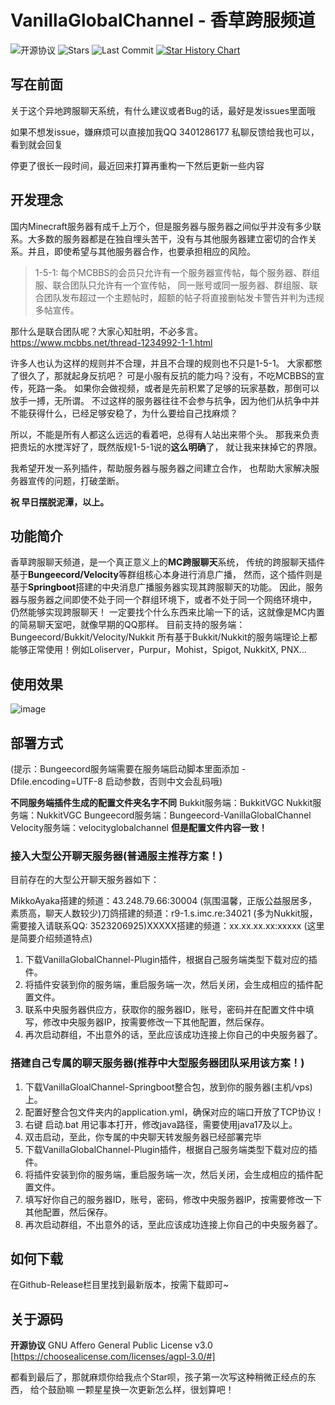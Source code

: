 # VanillaGlobalChannel - 香草跨服频道

![开源协议](https://img.shields.io/github/license/Vanilla-Non-Benefit-Community/VanillaGlobalChannel?style=for-the-badge)
![Stars](https://img.shields.io/github/stars/Vanilla-Non-Benefit-Community/VanillaGlobalChannel?style=for-the-badge)
![Last Commit](https://img.shields.io/github/last-commit/Vanilla-Non-Benefit-Community/VanillaGlobalChannel?style=for-the-badge)
[![Star History Chart](https://api.star-history.com/svg?repos=Vanilla-Non-Benefit-Community/VanillaGlobalChannel&type=Date)](https://star-history.com/#Vanilla-Non-Benefit-Community/VanillaGlobalChannel&Date)

## 写在前面

关于这个异地跨服聊天系统，有什么建议或者Bug的话，最好是发issues里面哦

如果不想发issue，嫌麻烦可以直接加我QQ 3401286177 私聊反馈给我也可以，看到就会回复

停更了很长一段时间，最近回来打算再重构一下然后更新一些内容

## 开发理念

国内Minecraft服务器有成千上万个，但是服务器与服务器之间似乎并没有多少联系。大多数的服务器都是在独自埋头苦干，没有与其他服务器建立密切的合作关系。并且，即使希望与其他服务器合作，也要承担相应的风险。

> 1-5-1: 每个MCBBS的会员只允许有一个服务器宣传帖，每个服务器、群组服、联合团队只允许有一个宣传帖，
> 同一账号或同一服务器、群组服、联合团队发布超过一个主题帖时，超额的帖子将直接删帖发卡警告并判为违规多帖宣传。

那什么是联合团队呢？大家心知肚明，不必多言。
https://www.mcbbs.net/thread-1234992-1-1.html

许多人也认为这样的规则并不合理，并且不合理的规则也不只是1-5-1。
大家都憋了很久了，那就起身反抗吧？
可是小服有反抗的能力吗？没有，不吃MCBBS的宣传，死路一条。
如果你会做视频，或者是先前积累了足够的玩家基数，那倒可以放手一搏，无所谓。
不过这样的服务器往往不会参与抗争，因为他们从抗争中并不能获得什么，已经足够安稳了，为什么要给自己找麻烦？

所以，不能是所有人都这么远远的看着吧，总得有人站出来带个头。
那我来负责把贵坛的水搅浑好了，既然版规1-5-1说的**这么明确**了，
就让我来抹掉它的界限。

我希望开发一系列插件，帮助服务器与服务器之间建立合作，
也帮助大家解决服务器宣传的问题，打破垄断。

**祝 早日摆脱泥潭，以上。**

## 功能简介

香草跨服聊天频道，是一个真正意义上的**MC跨服聊天**系统，
传统的跨服聊天插件基于**Bungeecord/Velocity**等群组核心本身进行消息广播，
然而，这个插件则是基于**Springboot**搭建的中央消息广播服务器实现其跨服聊天的功能。
因此，服务器与服务器之间即使不处于同一个群组环境下，或者不处于同一个网络环境中，
仍然能够实现跨服聊天！
一定要找个什么东西来比喻一下的话，这就像是MC内置的简易聊天室吧，就像早期的QQ那样。
目前支持的服务端：
Bungeecord/Bukkit/Velocity/Nukkit
所有基于Bukkit/Nukkit的服务端理论上都能够正常使用！例如Loliserver，Purpur，Mohist，Spigot, NukkitX, PNX…

## 使用效果

![image](https://user-images.githubusercontent.com/77883323/173993829-7ef82ba4-ab3c-4b8a-9205-df129dedd2da.png)

## 部署方式

(提示：Bungeecord服务端需要在服务端启动脚本里面添加 -Dfile.encoding=UTF-8 启动参数，否则中文会乱码哦)

**不同服务端插件生成的配置文件夹名字不同**
Bukkit服务端：BukkitVGC
Nukkit服务端：NukkitVGC
Bungeecord服务端：Bungeecord-VanillaGlobalChannel
Velocity服务端：velocityglobalchannel
**但是配置文件内容一致！**

### 接入大型公开聊天服务器(普通服主推荐方案！)

目前存在的大型公开聊天服务器如下：

MikkoAyaka搭建的频道：43.248.79.66:30004 (氛围温馨，正版公益服居多，素质高，聊天人数较少)刀鸽搭建的频道：r9-1.s.imc.re:34021 (多为Nukkit服，需要接入请联系QQ: 3523206925)XXXXX搭建的频道：xx.xx.xx.xx:xxxxx (这里是简要介绍频道特点)

1. 下载VanillaGlobalChannel-Plugin插件，根据自己服务端类型下载对应的插件。
2. 将插件安装到你的服务端，重启服务端一次，然后关闭，会生成相应的插件配置文件。
3. 联系中央服务器供应方，获取你的服务器ID，账号，密码并在配置文件中填写，修改中央服务器IP，按需要修改一下其他配置，然后保存。
4. 再次启动群组，不出意外的话，至此应该成功连接上你自己的中央服务器了。

### 搭建自己专属的聊天服务器(推荐中大型服务器团队采用该方案！)

1. 下载VanillaGloalChannel-Springboot整合包，放到你的服务器(主机/vps)上。
2. 配置好整合包文件夹内的application.yml，确保对应的端口开放了TCP协议！
3. 右键 启动.bat 用记事本打开，修改java路径，需要使用java17及以上。
4. 双击启动，至此，你专属的中央聊天转发服务器已经部署完毕
5. 下载VanillaGlobalChannel-Plugin插件，根据自己服务端类型下载对应的插件。
6. 将插件安装到你的服务端，重启服务端一次，然后关闭，会生成相应的插件配置文件。
7. 填写好你自己的服务器ID，账号，密码，修改中央服务器IP，按需要修改一下其他配置，然后保存。
8. 再次启动群组，不出意外的话，至此应该成功连接上你自己的中央服务器了。

## 如何下载

在Github-Release栏目里找到最新版本，按需下载即可~

## 关于源码

**开源协议** GNU Affero General Public License v3.0
[https://choosealicense.com/licenses/agpl-3.0/#]

都看到最后了，那就麻烦你给我点个Star呗，孩子第一次写这种稍微正经点的东西，
给个鼓励嘛 一颗星星换一次更新怎么样，很划算吧！
